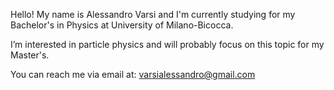 Hello! My name is Alessandro Varsi and I'm currently studying for my Bachelor's in Physics at University of Milano-Bicocca.

I’m interested in particle physics and will probably focus on this topic for my Master's.

You can reach me via email at: varsialessandro@gmail.com

